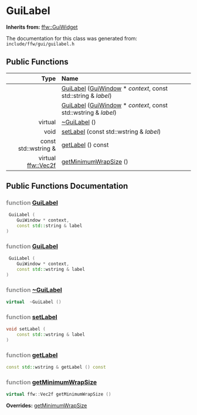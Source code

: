 GuiLabel
===================================


**Inherits from:** [ffw::GuiWidget](ffw_GuiWidget.html)

The documentation for this class was generated from: `include/ffw/gui/guilabel.h`



## Public Functions

| Type | Name |
| -------: | :------- |
|   | [GuiLabel](#7818ed71) ([GuiWindow](ffw_GuiWindow.html) * _context_, const std::string & _label_)  |
|   | [GuiLabel](#00e9d4c8) ([GuiWindow](ffw_GuiWindow.html) * _context_, const std::wstring & _label_)  |
|  virtual  | [~GuiLabel](#c1358785) ()  |
|  void | [setLabel](#c081da82) (const std::wstring & _label_)  |
|  const std::wstring & | [getLabel](#261dddb0) () const  |
|  virtual [ffw::Vec2f](ffw.html#fcfaa6c5) | [getMinimumWrapSize](#84fc7ddb) ()  |


## Public Functions Documentation

### <span style="opacity:0.5;">function</span> <a id="7818ed71" href="#7818ed71">GuiLabel</a>

```cpp
 GuiLabel (
    GuiWindow * context,
    const std::string & label
) 
```



### <span style="opacity:0.5;">function</span> <a id="00e9d4c8" href="#00e9d4c8">GuiLabel</a>

```cpp
 GuiLabel (
    GuiWindow * context,
    const std::wstring & label
) 
```



### <span style="opacity:0.5;">function</span> <a id="c1358785" href="#c1358785">~GuiLabel</a>

```cpp
virtual  ~GuiLabel () 
```



### <span style="opacity:0.5;">function</span> <a id="c081da82" href="#c081da82">setLabel</a>

```cpp
void setLabel (
    const std::wstring & label
) 
```



### <span style="opacity:0.5;">function</span> <a id="261dddb0" href="#261dddb0">getLabel</a>

```cpp
const std::wstring & getLabel () const 
```



### <span style="opacity:0.5;">function</span> <a id="84fc7ddb" href="#84fc7ddb">getMinimumWrapSize</a>

```cpp
virtual ffw::Vec2f getMinimumWrapSize () 
```



**Overrides:** [getMinimumWrapSize](/doc/ffw_GuiWidget.md#c12efa3f)



